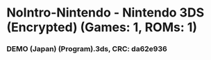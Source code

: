 # NoIntro-Nintendo - Nintendo 3DS (Encrypted) (Games: 1, ROMs: 1)
### DEMO (Japan) (Program).3ds, CRC: da62e936
